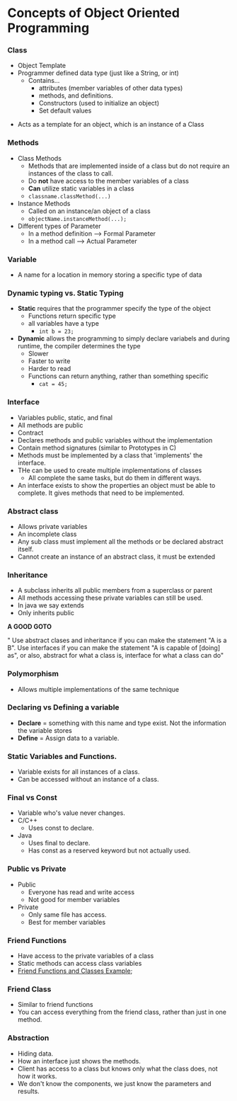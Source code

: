 # Concepts of Object Oriented Programming

### Class
- Object Template
- Programmer defined data type (just like a String, or int)
    - Contains...
        -   attributes (member variables of other data types)
        -   methods, and definitions.
        -   Constructors (used to initialize an object)
        -   Set default values
* Acts as a template for an object, which is an instance of a Class

### Methods
- Class Methods
    + Methods that are implemented inside of a class but do not require an instances of the class to call.
    + Do **not** have access to the member variables of a class
    + **Can** utilize static variables in a class
    + `classname.classMethod(...)`
- Instance Methods
    - Called on an instance/an object of a class
    - `objectName.instanceMethod(...);`
- Different types of Parameter
    -  In a method definition --> Formal Parameter
    -  In a method call --> Actual Parameter  

### Variable
- A name for a location in memory storing a specific type of data

### Dynamic typing vs. Static Typing
- **Static** requires that the programmer specify the type of the object
    + Functions return specific type
    + all variables have a type
        + `int b = 23;`
- **Dynamic** allows the programming to simply declare variabels and during runtime, the compiler determines the type
    - Slower
    - Faster to write
    - Harder to read
    * Functions can return anything, rather than something specific
        * `cat = 45;`

### Interface
- Variables public, static, and final
- All methods are public
- Contract
- Declares methods and public variables without the implementation
- Contain method signatures (similar to Prototypes in C)
- Methods must be implemented by a class that 'implements' the interface.
- THe can be used to create multiple implementations of classes
    + All complete the same tasks, but do them in different ways.
- An interface exists to show the properties an object must be able to complete. It gives methods that need to be implemented.

### Abstract class
- Allows private variables
- An incomplete class
- Any sub class must implement all the methods or be declared abstract itself.
- Cannot create an instance of an abstract class, it must be extended

### Inheritance
- A subclass inherits all public members from a superclass or parent
- All methods accessing these private variables can still be used.
- In java we say extends
- Only inherits public

**A GOOD GOTO**

" Use abstract clases and inheritance if you can make the statement "A is a B". Use interfaces if you can make the statement "A is capable of [doing] as", or also, abstract for what a class is, interface for what a class can do"

### Polymorphism
- Allows multiple implementations of the same technique


### Declaring vs Defining a variable
- **Declare** = something with this name and type exist. Not the information the variable stores
- **Define** = Assign data to a variable.

### Static Variables and Functions.
- Variable exists for all instances of a class.
- Can be accessed without an instance of a class.

### Final vs Const
- Variable who's value never changes.
- C/C++
    - Uses const to declare.
- Java
    - Uses final to declare.
    - Has const as a reserved keyword but not actually used.

### Public vs Private
- Public
    - Everyone has read and write access
    - Not good for member variables
- Private
    - Only same file has access.
    - Best for member variables

### Friend Functions
- Have access to the private variables of a class
- Static methods can access class variables
- [Friend Functions and Classes Example](http://www.cplusplus.com/doc/tutorial/inheritance/);

### Friend Class
- Similar to friend functions
- You can access everything from the friend class, rather than just in one method.


### Abstraction
- Hiding data.
- How an interface just shows the methods.
- Client has access to a class but knows only what the class does, not how it works.
- We don't know the components, we just know the parameters and results.
